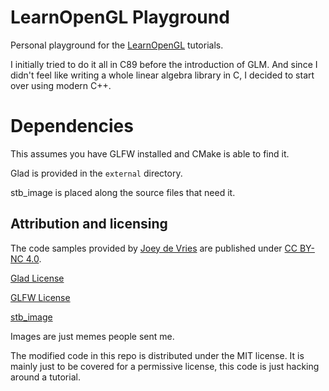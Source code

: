 # LearnOpenGL Playground

Personal playground for the [LearnOpenGL](https://learnopengl.com) tutorials.

I initially tried to do it all in C89 before the introduction of GLM. And since I didn't feel like writing a whole linear algebra library in C, I decided to start over using modern C++.

# Dependencies

This assumes you have GLFW installed and CMake is able to find it.

Glad is provided in the `external` directory.

stb_image is placed along the source files that need it.

## Attribution and licensing

The code samples provided by [Joey de Vries](http://joeydevries.com/) are published under [CC BY-NC 4.0](https://creativecommons.org/licenses/by-nc/4.0/legalcode).

[Glad License](https://github.com/Dav1dde/glad/blob/master/LICENSE)

[GLFW License](https://www.glfw.org/license)

[stb_image](https://github.com/nothings/stb/blob/master/LICENSE)

Images are just memes people sent me.

The modified code in this repo is distributed under the MIT license. It is mainly just to be covered for a permissive license, this code is just hacking around a tutorial.
